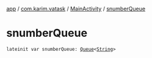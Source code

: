 [app](../../index.md) / [com.karim.vatask](../index.md) / [MainActivity](index.md) / [snumberQueue](./snumber-queue.md)

# snumberQueue

`lateinit var snumberQueue: `[`Queue`](https://developer.android.com/reference/java/util/Queue.html)`<`[`String`](https://kotlinlang.org/api/latest/jvm/stdlib/kotlin/-string/index.html)`>`